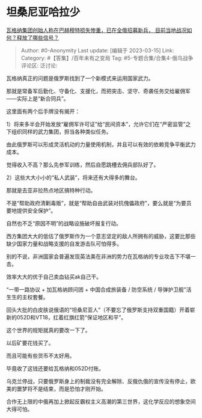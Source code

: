 # 坦桑尼亚哈拉少
[瓦格纳集团创始人称在巴赫穆特损失惨重，已在全俄招募新兵， 目前当地战况如何？释放了哪些信号？](https://www.zhihu.com/question/589190140/answer/2937329057)

> Author: #0-Anonymity
> Last update: [编辑于 2023-03-15]
> Link:
> Category: #【答集】/百年未有之变局
> Tag: #5-专题合集/合集4-俄乌战争
> 评论区:
> 泛讨论:

瓦格纳真正的问题是俄罗斯找到了一个新模式来运用国家武力。

那就是常备军后勤化、守备化、支援化，而把突击、坚守、奇袭任务交给雇佣军——实际上是“新合同兵”。

这里面有两个后手牌没有揭开：

1）将来多半会开始发放“雇佣军许可证”给“民间资本”，允许它们在“严密监管”之下组织同样的武力集团，担当各种类似任务。

由此俄罗斯可以形成灵活机动的力量使用机制，并且可以有效的依赖竞争平衡武力成本。

觉得收入不高？那么先参军训练，然后自愿跳槽去佣兵部队好了。

2）这些大大小小的“私人武装”，将来还有大得多的舞台。

那就是去亚非拉热点地区搞特种行动。

不是“帮助政府清剿毒贩”，就是“帮助自由武装对抗傀儡政府”，要么就是“为要员要地提供安全保护”。

自然也不乏“原因不明”的战略设施破坏报复行动。

西方集团大大的低估了俄罗斯作为一个意志坚定的敌人所拥有的威胁，这要比那些缺少国家力量和战略支援的自发游击队可怕得多。

别的不说，非洲国家会普遍发现英法美在非洲的势力在瓦格纳的专业攻击下不堪一击。

效率大大的优于自己卖血钻买ak自己干。

“一带一路协议 + 加瓦格纳顾问团 + 中国合成旅装备 / 防空系统 / 导弹护卫舰”活生生的主权套餐。

回头大批的白皮肤说俄语的“坦桑尼亚人”（不要忘了俄罗斯支持双重国籍）开着崭新的052D和VT18，扛着红旗红箭“保证地区和平”。

这个世界的规矩就真的要改一下了。

以后矿要花钱买了。

而且可能有些货币不太好用。

毕竟收了这钱还要给瓦格纳和052D付账。

乌克兰停战，只要俄罗斯身上的制裁没有完全解除、反俄仇俄的宣传没有停止，欧美的噩梦将不是结束，而是恐怕才刚开始。

合作无上限的中俄再加上掀起反霸权主义高潮的第三世界，这化学反应的想象空间大得可怕。
